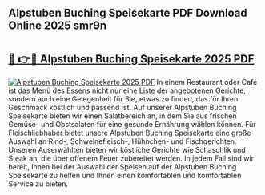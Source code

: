 ## Alpstuben Buching Speisekarte PDF Download Online 2025 smr9n

# <h2><a href="http://gcaxqb.nevu.top/?p=Alpstuben+Buching+Speisekarte">🔗 👉🔴 Alpstuben Buching Speisekarte 2025 PDF</a></h2>

[![Alpstuben Buching Speisekarte 2025 PDF](https://i.imgur.com/dBaPXMq.png)](http://gcaxqb.nevu.top/?p=Alpstuben+Buching+Speisekarte)
In einem Restaurant oder Café ist das Menü des Essens nicht nur eine Liste der angebotenen Gerichte, sondern auch eine Gelegenheit für Sie, etwas zu finden, das für Ihren Geschmack köstlich und passend ist. Auf unserer Alpstuben Buching Speisekarte bieten wir einen Salatbereich an, in dem Sie aus frischen Gemüse- und Obstsalaten für eine gesunde Ernährung wählen können. Für Fleischliebhaber bietet unsere Alpstuben Buching Speisekarte eine große Auswahl an Rind-, Schweinefleisch-, Hühnchen- und Fischgerichten. Unseren Auserwählten bieten wir köstliche Gerichte wie Schaschlik und Steak an, die über offenem Feuer zubereitet werden. In jedem Fall sind wir bereit, Ihnen bei der Auswahl der Speisen auf der Alpstuben Buching Speisekarte zu helfen und Ihnen einen komfortablen und komfortablen Service zu bieten.
